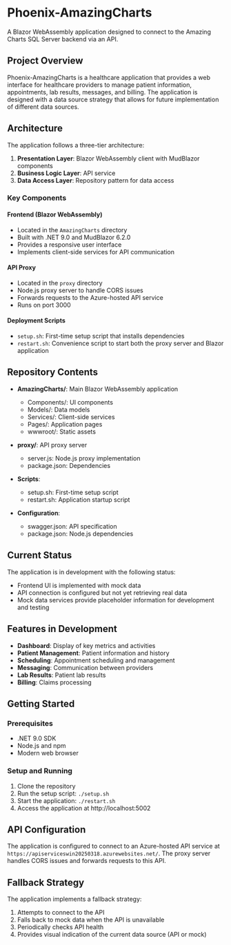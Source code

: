 # Phoenix-AmazingCharts

A Blazor WebAssembly application designed to connect to the Amazing Charts SQL Server backend via an API.

## Project Overview

Phoenix-AmazingCharts is a healthcare application that provides a web interface for healthcare providers to manage patient information, appointments, lab results, messages, and billing. The application is designed with a data source strategy that allows for future implementation of different data sources.

## Architecture

The application follows a three-tier architecture:

1. **Presentation Layer**: Blazor WebAssembly client with MudBlazor components
2. **Business Logic Layer**: API service 
3. **Data Access Layer**: Repository pattern for data access

### Key Components

#### Frontend (Blazor WebAssembly)
- Located in the `AmazingCharts` directory
- Built with .NET 9.0 and MudBlazor 6.2.0
- Provides a responsive user interface
- Implements client-side services for API communication

#### API Proxy
- Located in the `proxy` directory
- Node.js proxy server to handle CORS issues
- Forwards requests to the Azure-hosted API service
- Runs on port 3000

#### Deployment Scripts
- `setup.sh`: First-time setup script that installs dependencies
- `restart.sh`: Convenience script to start both the proxy server and Blazor application

## Repository Contents

- **AmazingCharts/**: Main Blazor WebAssembly application
  - Components/: UI components
  - Models/: Data models
  - Services/: Client-side services
  - Pages/: Application pages
  - wwwroot/: Static assets

- **proxy/**: API proxy server
  - server.js: Node.js proxy implementation
  - package.json: Dependencies

- **Scripts**:
  - setup.sh: First-time setup script
  - restart.sh: Application startup script

- **Configuration**:
  - swagger.json: API specification
  - package.json: Node.js dependencies

## Current Status

The application is in development with the following status:

- Frontend UI is implemented with mock data
- API connection is configured but not yet retrieving real data
- Mock data services provide placeholder information for development and testing

## Features in Development

- **Dashboard**: Display of key metrics and activities
- **Patient Management**: Patient information and history
- **Scheduling**: Appointment scheduling and management
- **Messaging**: Communication between providers
- **Lab Results**: Patient lab results
- **Billing**: Claims processing

## Getting Started

### Prerequisites
- .NET 9.0 SDK
- Node.js and npm
- Modern web browser

### Setup and Running
1. Clone the repository
2. Run the setup script: `./setup.sh`
3. Start the application: `./restart.sh`
4. Access the application at http://localhost:5002

## API Configuration

The application is configured to connect to an Azure-hosted API service at `https://apiserviceswin20250318.azurewebsites.net/`. The proxy server handles CORS issues and forwards requests to this API.

## Fallback Strategy

The application implements a fallback strategy:

1. Attempts to connect to the API
2. Falls back to mock data when the API is unavailable
3. Periodically checks API health
4. Provides visual indication of the current data source (API or mock)
